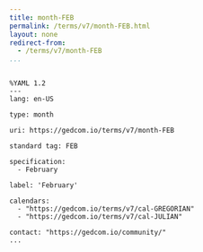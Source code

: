```yaml
---
title: month-FEB
permalink: /terms/v7/month-FEB.html
layout: none
redirect-from:
  - /terms/v7/month-FEB
...
```


```

%YAML 1.2
---
lang: en-US

type: month

uri: https://gedcom.io/terms/v7/month-FEB

standard tag: FEB

specification:
  - February

label: 'February'

calendars:
  - "https://gedcom.io/terms/v7/cal-GREGORIAN"
  - "https://gedcom.io/terms/v7/cal-JULIAN"

contact: "https://gedcom.io/community/"
...

```
